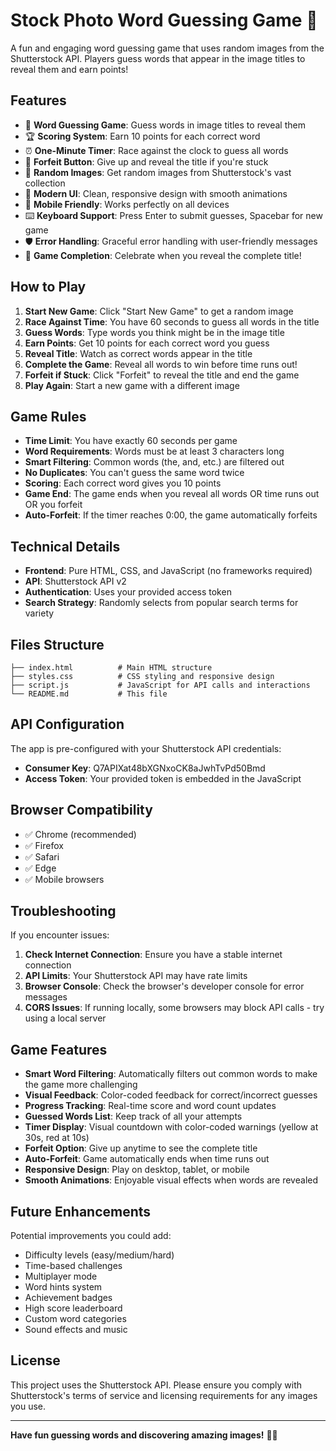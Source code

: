 # Stock Photo Word Guessing Game 🎯

A fun and engaging word guessing game that uses random images from the Shutterstock API. Players guess words that appear in the image titles to reveal them and earn points!

## Features

- 🎯 **Word Guessing Game**: Guess words in image titles to reveal them
- 🏆 **Scoring System**: Earn 10 points for each correct word
- ⏰ **One-Minute Timer**: Race against the clock to guess all words
- 🚩 **Forfeit Button**: Give up and reveal the title if you're stuck
- 🎲 **Random Images**: Get random images from Shutterstock's vast collection
- 🎨 **Modern UI**: Clean, responsive design with smooth animations
- 📱 **Mobile Friendly**: Works perfectly on all devices
- ⌨️ **Keyboard Support**: Press Enter to submit guesses, Spacebar for new game
- 🛡️ **Error Handling**: Graceful error handling with user-friendly messages
- 🎉 **Game Completion**: Celebrate when you reveal the complete title!

## How to Play

1. **Start New Game**: Click "Start New Game" to get a random image
2. **Race Against Time**: You have 60 seconds to guess all words in the title
3. **Guess Words**: Type words you think might be in the image title
4. **Earn Points**: Get 10 points for each correct word you guess
5. **Reveal Title**: Watch as correct words appear in the title
6. **Complete the Game**: Reveal all words to win before time runs out!
7. **Forfeit if Stuck**: Click "Forfeit" to reveal the title and end the game
8. **Play Again**: Start a new game with a different image

## Game Rules

- **Time Limit**: You have exactly 60 seconds per game
- **Word Requirements**: Words must be at least 3 characters long
- **Smart Filtering**: Common words (the, and, etc.) are filtered out
- **No Duplicates**: You can't guess the same word twice
- **Scoring**: Each correct word gives you 10 points
- **Game End**: The game ends when you reveal all words OR time runs out OR you forfeit
- **Auto-Forfeit**: If the timer reaches 0:00, the game automatically forfeits

## Technical Details

- **Frontend**: Pure HTML, CSS, and JavaScript (no frameworks required)
- **API**: Shutterstock API v2
- **Authentication**: Uses your provided access token
- **Search Strategy**: Randomly selects from popular search terms for variety

## Files Structure

```
├── index.html          # Main HTML structure
├── styles.css          # CSS styling and responsive design
├── script.js           # JavaScript for API calls and interactions
└── README.md           # This file
```

## API Configuration

The app is pre-configured with your Shutterstock API credentials:
- **Consumer Key**: Q7APIXat48bXGNxoCK8aJwhTvPd50Bmd
- **Access Token**: Your provided token is embedded in the JavaScript

## Browser Compatibility

- ✅ Chrome (recommended)
- ✅ Firefox
- ✅ Safari
- ✅ Edge
- ✅ Mobile browsers

## Troubleshooting

If you encounter issues:

1. **Check Internet Connection**: Ensure you have a stable internet connection
2. **API Limits**: Your Shutterstock API may have rate limits
3. **Browser Console**: Check the browser's developer console for error messages
4. **CORS Issues**: If running locally, some browsers may block API calls - try using a local server

## Game Features

- **Smart Word Filtering**: Automatically filters out common words to make the game more challenging
- **Visual Feedback**: Color-coded feedback for correct/incorrect guesses
- **Progress Tracking**: Real-time score and word count updates
- **Guessed Words List**: Keep track of all your attempts
- **Timer Display**: Visual countdown with color-coded warnings (yellow at 30s, red at 10s)
- **Forfeit Option**: Give up anytime to see the complete title
- **Auto-Forfeit**: Game automatically ends when time runs out
- **Responsive Design**: Play on desktop, tablet, or mobile
- **Smooth Animations**: Enjoyable visual effects when words are revealed

## Future Enhancements

Potential improvements you could add:
- Difficulty levels (easy/medium/hard)
- Time-based challenges
- Multiplayer mode
- Word hints system
- Achievement badges
- High score leaderboard
- Custom word categories
- Sound effects and music

## License

This project uses the Shutterstock API. Please ensure you comply with Shutterstock's terms of service and licensing requirements for any images you use.

---

**Have fun guessing words and discovering amazing images!** 🎯🎉

